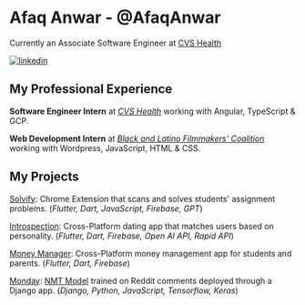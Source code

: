 # Afaq Anwar - @AfaqAnwar

Currently an Associate Software Engineer at [CVS Health](https://www.cvshealth.com/)
<!--[**View my resume**](https://drive.google.com/file/d/1SmdGp7j1fHmAdFf2dyCZS7ilgmjSod_D/view?usp=sharing)-->
[![linkedin](https://img.shields.io/badge/-@AfaqAnwar-161616?style=flat-square&labelColor=161616&logo=LinkedIn&logoColor=white&color=161616)](https://www.linkedin.com/in/AfaqAnwar/)  
## My Professional Experience

**Software Engineer Intern** at [_CVS Health_](https://www.cvshealth.com/) working with Angular, TypeScript & GCP.

**Web Development Intern** at [_Black and Latino Filmmakers' Coalition_](https://blackandlatinofilm.com/) working with Wordpress, JavaScript, HTML & CSS.

## My Projects

[Solvify](https://chrome.google.com/webstore/detail/solvify/ppmfjkcdigijfbkldbckdpoflajbkoik): Chrome Extension that scans and solves students' assignment problems. (_Flutter, Dart, JavaScript, Firebase, GPT_)

[Introspection](https://github.com/AfaqAnwar/introspection): Cross-Platform dating app that matches users based on personality. (_Flutter, Dart, Firebase, Open AI API, Rapid API_)

[Money Manager](https://github.com/AfaqAnwar/money-manager): Cross-Platform money management app for students and parents. (_Flutter, Dart, Firebase_)

[Monday](https://github.com/AfaqAnwar/Monday): [NMT Model](https://github.com/AfaqAnwar/Rennon) trained on Reddit comments deployed through a Django app. (_Django, Python, JavaScript, Tensorflow, Keras_)
